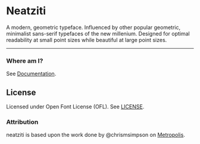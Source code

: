 # Neatziti

A modern, geometric typeface. Influenced by other popular geometric, minimalist sans-serif typefaces of the new millenium. Designed for optimal readability at small point sizes while beautiful at large point sizes.

---

### Where am I?

See [Documentation](./docs/Documentation.md).

## License

Licensed under Open Font License (OFL). See [LICENSE](./LICENSE).

### Attribution

neatziti is based upon the work done by @chrismsimpson on [Metropolis](https://github.com/chrismsimpson/Metropolis).
